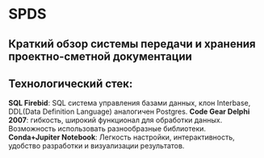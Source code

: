 # SPDS
## Краткий обзор системы передачи и хранения проектно-сметной документации
## Технологический стек:
__SQL Firebid__: SQL система управления базами данных, клон Interbase, DDL(Data Definition Language) аналогичен Postgres. 
__Code Gear Delphi 2007__: гибкость, широкий функционал для обработки данных. Возможность использовать разнообразные библиотеки.    
__Conda+Jupiter Notebook__:  Легкость настройки, интерактивность, удобство разработки и визуализации результатов.
